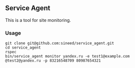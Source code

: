 ## Service Agent

This is a tool for site monitoring.

### Usage

```
git clone git@github.com:sineed/service_agent.git
cd service_agent
rspec
bin/service_agent monitor yandex.ru -e test1@example.com @test2@yandex.ru -p 83216548709 80987654321
```

